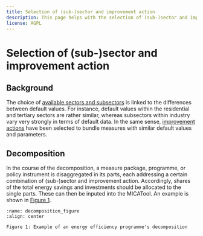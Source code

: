 ```yaml
---
title: Selection of (sub-)sector and improvement action
description: This page helps with the selection of (sub-)sector and improvement action in the MICATool vizard
license: AGPL
---
```


Selection of (sub-)sector and improvement action
===


Background
-

The choice of [available sectors and subsectors](../indices/indices_description.md#idsector-and-idsubsector) is linked 
to the differences between default values. For instance, default values within the residential and tertiary sectors 
are rather similar, whereas subsectors within industry vary very strongly in terms of default data. 
In the same sense, [improvement actions](../indices/indices_description.md#idactiontype) have been selected to bundle 
measures with similar default values and parameters.

Decomposition
-

In the course of the decomposition, a measure package, programme, or policy instrument is disaggregated in its
parts, each addressing a certain combination of (sub-)sector and improvement action. Accordingly, shares of the 
total energy savings and investments should be allocated to the single parts. These can then be inputed into the
MICATool. An example is shown in [Figure 1](#decomposition_figure).

```{figure} ./decomposition.png
:name: decomposition_figure
:align: center

Figure 1: Example of an energy efficiency programme's decomposition
```